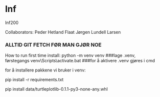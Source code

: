 # Inf
Inf200

Collaborators:
Peder Hetland Flaat
Jørgen Lundell Larsen


### ALLTID GIT FETCH FØR MAN GJØR NOE

How to run first time install: 
python -m venv venv ###lage .venv, førstegangs
venv\Scripts\activate.bat ###for å aktivere .venv gjøres i cmd


for å installere pakkene vi bruker i venv:

pip install -r requirements.txt

pip install data/turtleplotlib-0.1.1-py3-none-any.whl